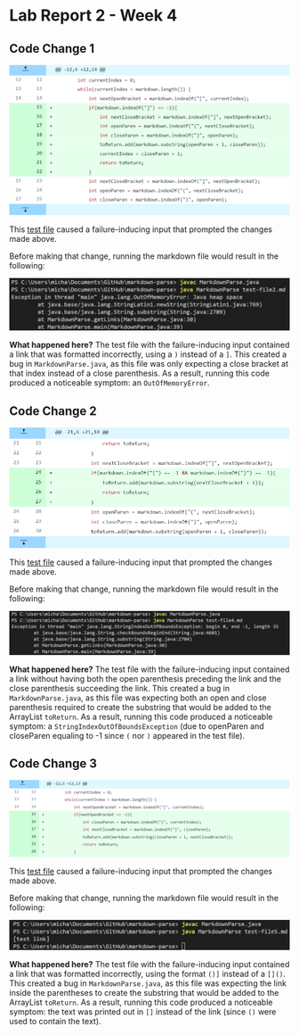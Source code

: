 # Lab Report 2 - Week 4

## Code Change 1

![Image](change1.png)

This [test file](https://github.com/mtang24/markdown-parse/blob/main/test-file2.md) caused a failure-inducing input that prompted the changes made above.

Before making that change, running the markdown file would result in the following:

![Image](change1symptom.png)

**What happened here?**
The test file with the failure-inducing input contained a link that was formatted incorrectly, using a `)` instead of a `]`. This created a bug in `MarkdownParse.java`, as this file was only expecting a close bracket at that index instead of a close parenthesis. As a result, running this code produced a noticeable symptom: an `OutOfMemoryError`.


## Code Change 2

![Image](change2.png)

This [test file](https://github.com/mtang24/markdown-parse/blob/main/test-file4.md) caused a failure-inducing input that prompted the changes made above.

Before making that change, running the markdown file would result in the following:

![Image](change2symptom.png)

**What happened here?**
The test file with the failure-inducing input contained a link without having both the open parenthesis preceding the link and the close parenthesis succeeding the link. This created a bug in `MarkdownParse.java`, as this file was expecting both an open and close parenthesis required to create the substring that would be added to the ArrayList `toReturn`. As a result, running this code produced a noticeable symptom: a `StringIndexOutOfBoundsException` (due to openParen and closeParen equaling to -1 since `(` nor `)` appeared in the test file).


## Code Change 3

![Image](change3.1.png)

This [test file](https://github.com/mtang24/markdown-parse/blob/main/test-file5.md) caused a failure-inducing input that prompted the changes made above.

Before making that change, running the markdown file would result in the following:

![Image](change3.1symptom.png)

**What happened here?**
The test file with the failure-inducing input contained a link that was formatted incorrectly, using the format `()]` instead of a `[]()`. This created a bug in `MarkdownParse.java`, as this file was expecting the link inside the parentheses to create the substring that would be added to the ArrayList `toReturn`. As a result, running this code produced a noticeable symptom: the text was printed out in `[]` instead of the link (since `()` were used to contain the text).



